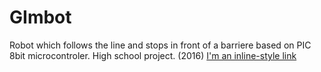 # GImbot
Robot which follows the line and stops in front of a barriere based on PIC 8bit microcontroler. High school project. (2016)
[I'm an inline-style link](https://www.google.com)

